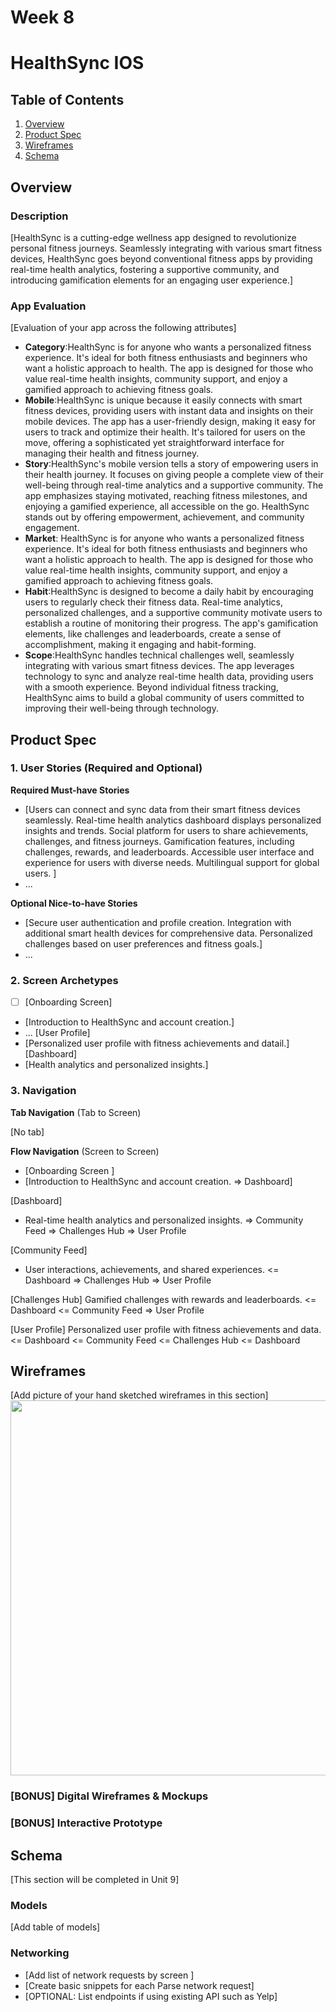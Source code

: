 Week 8 
===

# HealthSync IOS

## Table of Contents

1. [Overview](#Overview)
2. [Product Spec](#Product-Spec)
3. [Wireframes](#Wireframes)
4. [Schema](#Schema)

## Overview

### Description

[HealthSync is a cutting-edge wellness app designed to revolutionize personal fitness journeys. Seamlessly integrating with various smart fitness devices, HealthSync goes beyond conventional fitness apps by providing real-time health analytics, fostering a supportive community, and introducing gamification elements for an engaging user experience.]

### App Evaluation

[Evaluation of your app across the following attributes]
- **Category**:HealthSync is for anyone who wants a personalized fitness experience. It's ideal for both fitness enthusiasts and beginners who want a holistic approach to health. The app is designed for those who value real-time health insights, community support, and enjoy a gamified approach to achieving fitness goals.
- **Mobile**:HealthSync is unique because it easily connects with smart fitness devices, providing users with instant data and insights on their mobile devices. The app has a user-friendly design, making it easy for users to track and optimize their health. It's tailored for users on the move, offering a sophisticated yet straightforward interface for managing their health and fitness journey.
- **Story**:HealthSync's mobile version tells a story of empowering users in their health journey. It focuses on giving people a complete view of their well-being through real-time analytics and a supportive community. The app emphasizes staying motivated, reaching fitness milestones, and enjoying a gamified experience, all accessible on the go. HealthSync stands out by offering empowerment, achievement, and community engagement.
- **Market**: HealthSync is for anyone who wants a personalized fitness experience. It's ideal for both fitness enthusiasts and beginners who want a holistic approach to health. The app is designed for those who value real-time health insights, community support, and enjoy a gamified approach to achieving fitness goals.
- **Habit**:HealthSync is designed to become a daily habit by encouraging users to regularly check their fitness data. Real-time analytics, personalized challenges, and a supportive community motivate users to establish a routine of monitoring their progress. The app's gamification elements, like challenges and leaderboards, create a sense of accomplishment, making it engaging and habit-forming.
- **Scope**:HealthSync handles technical challenges well, seamlessly integrating with various smart fitness devices. The app leverages technology to sync and analyze real-time health data, providing users with a smooth experience. Beyond individual fitness tracking, HealthSync aims to build a global community of users committed to improving their well-being through technology.

## Product Spec

### 1. User Stories (Required and Optional)

**Required Must-have Stories**

* [Users can connect and sync data from their smart fitness devices seamlessly.
Real-time health analytics dashboard displays personalized insights and trends.
Social platform for users to share achievements, challenges, and fitness journeys.
Gamification features, including challenges, rewards, and leaderboards.
Accessible user interface and experience for users with diverse needs.
Multilingual support for global users.
]
* ...

**Optional Nice-to-have Stories**

* [Secure user authentication and profile creation.
Integration with additional smart health devices for comprehensive data.
Personalized challenges based on user preferences and fitness goals.]
* ...

### 2. Screen Archetypes

- [ ] [Onboarding Screen]
* [Introduction to HealthSync and account creation.]
* ...
[User Profile]
* [Personalized user profile with fitness achievements and datail.]
[Dashboard]
* [Health analytics and personalized insights.]

### 3. Navigation

**Tab Navigation** (Tab to Screen)

[No tab]

**Flow Navigation** (Screen to Screen)

- [Onboarding Screen ]
- [Introduction to HealthSync and account creation.
=> Dashboard]

[Dashboard]
- Real-time health analytics and personalized insights.
=> Community Feed
=> Challenges Hub
=> User Profile

[Community Feed]
- User interactions, achievements, and shared experiences.
<= Dashboard
=> Challenges Hub
=> User Profile

[Challenges Hub]
Gamified challenges with rewards and leaderboards.
<= Dashboard
<= Community Feed
=> User Profile

[User Profile]
Personalized user profile with fitness achievements and data.
<= Dashboard
<= Community Feed
<= Challenges Hub
<= Dashboard

## Wireframes

[Add picture of your hand sketched wireframes in this section]
<img src="YOUR_WIREFRAME_IMAGE_URL" width=600>

### [BONUS] Digital Wireframes & Mockups

### [BONUS] Interactive Prototype

## Schema 

[This section will be completed in Unit 9]

### Models

[Add table of models]

### Networking

- [Add list of network requests by screen ]
- [Create basic snippets for each Parse network request]
- [OPTIONAL: List endpoints if using existing API such as Yelp]
